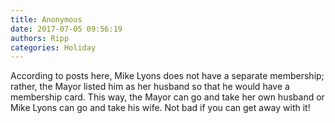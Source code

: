 ```yaml
---
title: Anonymous
date: 2017-07-05 09:56:19
authors: Ripp
categories: Holiday
---
```


 According to posts here, Mike Lyons does not have a separate membership; rather, the Mayor listed him as her husband so that he would have a membership card. This way, the Mayor can go and take her own husband or Mike Lyons can go and take his wife.  Not bad if you can get away with it!